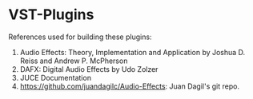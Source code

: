 # VST-Plugins
References used for building these plugins:
  1) Audio Effects: Theory, Implementation and Application by Joshua D. Reiss and Andrew P. McPherson
  2) DAFX: Digital Audio Effects by Udo Zolzer
  3) JUCE Documentation
  4) https://github.com/juandagilc/Audio-Effects: Juan Dagil's git repo.
